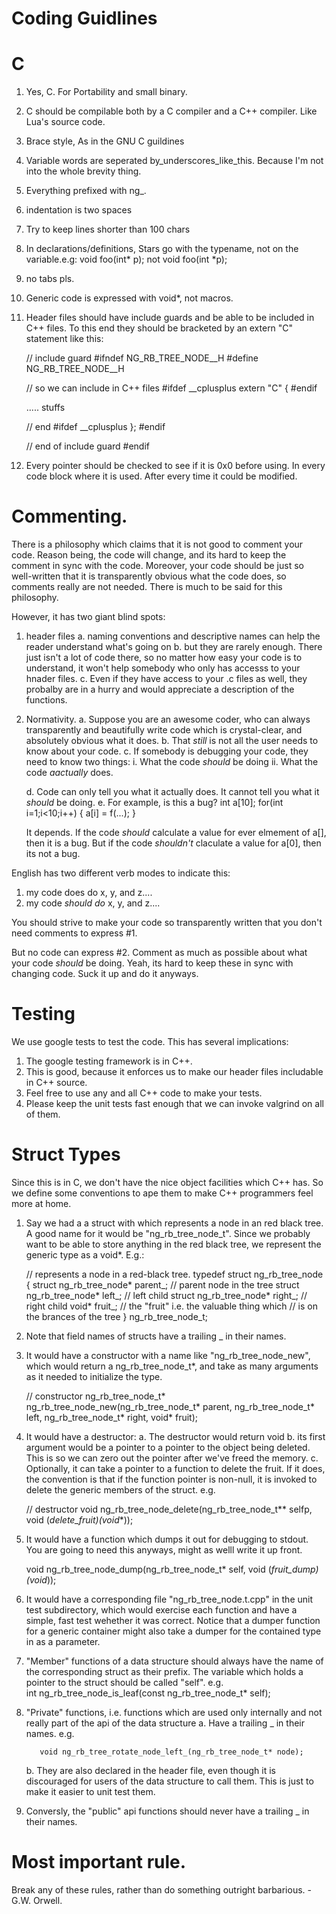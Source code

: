 #  Coding Guidlines

#  C

1.  Yes, C.  For Portability and small binary.
2.  C should be compilable both by a C compiler and a C++ compiler. Like Lua's source code.
2.  Brace style, As in the GNU C guildines
3.  Variable words are seperated by_underscores_like_this.  Because I'm not into the whole brevity thing.
4.  Everything prefixed with ng_.
5.  indentation is two spaces
6.  Try to keep lines shorter than 100 chars  
7.  In declarations/definitions, Stars go with the typename, not on the variable.e.g:
        void foo(int* p);
    not
        void foo(int *p);
8.  no tabs pls.
9.  Generic code is expressed with void*, not macros.
10.  Header files should have include guards and be able to be included in C++ files.   To this end they should be bracketed by an extern "C" statement like this:

      // include guard
      #ifndef NG_RB_TREE_NODE__H
      #define NG_RB_TREE_NODE__H

      // so we can include in C++ files
      #ifdef __cplusplus
      extern "C" {
      #endif

      ..... stuffs

      // end 
      #ifdef __cplusplus
      };
      #endif

      // end of include guard
      #endif

11. Every pointer should be checked to see if it is 0x0 before using.  In every code block where it is used.  After every time it could be modified.

# Commenting.

There is a philosophy which claims that it is not good to comment your code.  Reason being, the code will change, and its
hard to keep the comment in sync with the code.  Moreover, your code should be just so well-written that it is
transparently obvious what the code does, so comments really are not needed. There is much to be said for this 
philosophy.

However, it has two giant blind spots:

1.  header files
    a. naming conventions and descriptive names can help the reader understand what's going on
    b. but they are rarely enough.  There just isn't a lot of code there, so no matter how easy your code is to understand, it won't help somebody who only has accesss to your hnader files.
    c. Even if they have access to your .c files as well, they probalby are in a hurry and would appreciate a description of the functions.

2.  Normativity.
    a.  Suppose you are an awesome coder, who can always transparently and beautifully write code which is crystal-clear, and absolutely obvious what it does.
    b.  That *still* is not all the user needs to know about your code.
    c.  If somebody is debugging your code, they need to know two things:
        i.  What the code *should* be doing
	ii. What the code *aactually* does.

    d.  Code can only tell you what it actually does.  It cannot tell you what it *should* be doing.
    e.  For example, is this a bug?
        int a[10];
	for(int i=1;i<10;i++) {
	    a[i] = f(...);
	}
	
	It depends.  If the code *should* calculate a value for ever elmement of a[], then it is a bug.
	But if the code *shouldn't* claculate a value for a[0], then its not a bug.

English has two different verb modes to indicate this:
1.  my code does do x, y, and z....
2.  my code *should do* x, y, and z....

You should strive to make your code so transparently written that you don't need comments to express #1.

But no code can express #2.  Comment as much as possible about what your code *should* be doing.  Yeah,
its hard to keep these in sync with changing code.  Suck it up and do it anyways.


# Testing

We use google tests to test the code.  This has several implications:

1.  The google testing framework is in C++.  
2.  This is good, because it enforces us to make our header files includable in C++ source.
3.  Feel free to use any and all C++ code to make your tests.  
4.  Please keep the unit tests fast enough that we can invoke valgrind on all of them.


#  Struct Types

Since this is in C, we don't have the nice object facilities which C++ has.  So we define some
conventions to ape them to make C++ programmers feel more at home.


1.  Say we had a  a struct with which represents a node in an red black tree.    A good name for it would be "ng_rb_tree_node_t".  Since we probably
    want to be able to store anything in the red black tree, we represent the generic type as a void*.   E.g.:

     // represents a node in a red-black tree.
     typedef struct ng_rb_tree_node {
       struct ng_rb_tree_node*      parent_;      // parent node in the tree
       struct ng_rb_tree_node*      left_;        // left child
       struct ng_rb_tree_node*      right_;       // right child
       void*                        fruit_;       // the "fruit" i.e. the valuable thing which 
                                                  // is on the brances of the tree
     } ng_rb_tree_node_t;

2.  Note that field names of structs have a trailing _ in their names.


3.  It would have a constructor with a name like "ng_rb_tree_node_new",  which would return a ng_rb_tree_node_t*, and take as many arguments as it needed to initialize the type.

    // constructor
    ng_rb_tree_node_t* ng_rb_tree_node_new(ng_rb_tree_node_t* parent,
                                           ng_rb_tree_node_t* left,
					   ng_rb_tree_node_t* right,
					   void* fruit);
  

4.  It would have a destructor:
    a. The destructor would return void
    b. its first argument would be a pointer to a pointer to the object being deleted.  This is so we can zero out the pointer after we've freed the memory.
    c. Optionally, it can take a pointer to a function to delete the fruit.  If it does, the convention is that if
       the function pointer is non-null, it is invoked to delete the generic members of the struct.  e.g.

      // destructor
      void ng_rb_tree_node_delete(ng_rb_tree_node_t** selfp,
	                          void (*delete_fruit)(void**));


5.  It would have a function which dumps it out for debugging to stdout.  You are going to need this anyways, might as welll write it up front.


    void ng_rb_tree_node_dump(ng_rb_tree_node_t* self,
                              void (*fruit_dump)(void*));

6.  It would have a corresponding file "ng_rb_tree_node.t.cpp" in the unit test subdirectory, which would exercise each function and have a simple, fast test wehether it was correct.  Notice that a dumper function for a generic container might also take a dumper for the contained type in as a parameter.

7.  "Member" functions of a data structure should always have the name of the corresponding struct as their prefix. The variable which holds a pointer to the struct should be called "self".  e.g.  
           int ng_rb_tree_node_is_leaf(const ng_rb_tree_node_t* self);

8.  "Private" functions, i.e. functions which are used only internally and not really part of the api of the data structure 
    a.  Have a trailing _ in their names. e.g.

           void ng_rb_tree_rotate_node_left_(ng_rb_tree_node_t* node);

    b.  They are also declared in the header file, even though it is discouraged for users of the data structure to call them.  This is just to make it easier to unit test them.
 
9.  Conversly, the "public" api functions should never have a trailing _ in their names.



#  Most important rule.

Break any of these rules, rather than do something outright barbarious.  -G.W. Orwell.
